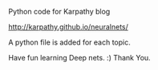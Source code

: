 Python code for Karpathy blog

http://karpathy.github.io/neuralnets/

A python file is added for each topic.

Have fun learning Deep nets. :) Thank You.

